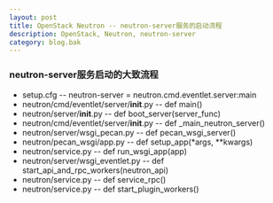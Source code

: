 ```yaml
---
layout: post
title: OpenStack Neutron -- neutron-server服务的启动流程
description: OpenStack, Neutron, neutron-server
category: blog.bak
---
```


### neutron-server服务启动的大致流程

* setup.cfg -- neutron-server = neutron.cmd.eventlet.server:main
* neutron/cmd/eventlet/server/__init__.py -- def main()
* neutron/server/__init__.py -- def boot_server(server_func)
* neutron/cmd/eventlet/server/__init__.py -- def _main_neutron_server()
* neutron/server/wsgi_pecan.py -- def pecan_wsgi_server()
* neutron/pecan_wsgi/app.py -- def setup_app(*args, **kwargs)
* neutron/service.py -- def run_wsgi_app(app)
* neutron/server/wsgi_eventlet.py -- def start_api_and_rpc_workers(neutron_api)
* neutron/service.py -- def service_rpc()
* neutron/service.py -- def start_plugin_workers()
